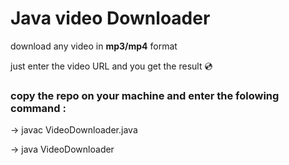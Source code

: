 # Java video Downloader

download any video in **mp3/mp4** format

just enter the video URL and you get the result 💿

### copy the repo on your machine and enter the folowing command :
-> javac VideoDownloader.java

-> java VideoDownloader
